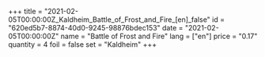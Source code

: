 +++
title = "2021-02-05T00:00:00Z_Kaldheim_Battle_of_Frost_and_Fire_[en]_false"
id = "620ed5b7-8874-40d0-9245-98876bdec153"
date = "2021-02-05T00:00:00Z"
name = "Battle of Frost and Fire"
lang = ["en"]
price = "0.17"
quantity = 4
foil = false
set = "Kaldheim"
+++
